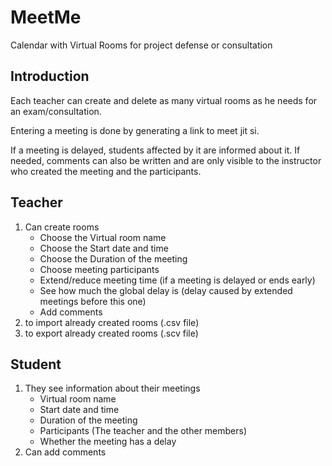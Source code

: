 # MeetMe

Calendar with Virtual Rooms for project defense or consultation

## Introduction

Each teacher can create and delete as many virtual rooms as he needs for an exam/consultation.

Entering a meeting is done by generating a link to meet jit si.

If a meeting is delayed, students affected by it are informed about it. If needed, comments can also be written and are only visible to the instructor who created the meeting and the participants.

## Teacher
1. Can create rooms
   - Choose the Virtual room name
   - Choose the Start date and time
   - Choose the Duration of the meeting
   - Choose meeting participants
   - Еxtend/reduce meeting time (if а meeting is delayed or ends early)
   - See how much the global delay is (delay caused by extended meetings before this one)
   - Add comments
2. to import already created rooms (.csv file)
3. to export already created rooms (.scv file)

## Student
1. They see information about their meetings
   - Virtual room name
   - Start date and time
   - Duration of the meeting
   - Participants (The teacher and the other members)
   - Whether the meeting has a delay
2. Can add comments
